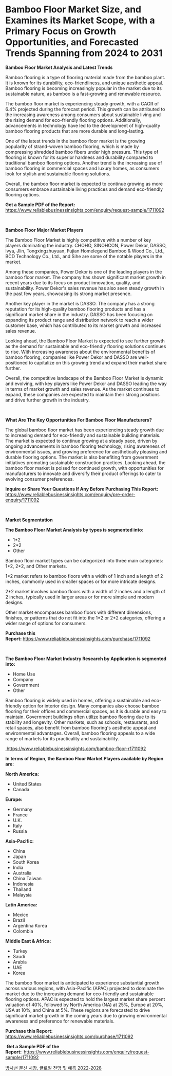 <p><h1>Bamboo Floor Market Size, and Examines its Market Scope, with a Primary Focus on Growth Opportunities, and Forecasted Trends Spanning from 2024 to 2031</h1></p><p><strong>Bamboo Floor Market Analysis and Latest Trends</strong></p>
<p><p>Bamboo flooring is a type of flooring material made from the bamboo plant. It is known for its durability, eco-friendliness, and unique aesthetic appeal. Bamboo flooring is becoming increasingly popular in the market due to its sustainable nature, as bamboo is a fast-growing and renewable resource.</p><p>The bamboo floor market is experiencing steady growth, with a CAGR of 6.4% projected during the forecast period. This growth can be attributed to the increasing awareness among consumers about sustainable living and the rising demand for eco-friendly flooring options. Additionally, advancements in technology have led to the development of high-quality bamboo flooring products that are more durable and long-lasting.</p><p>One of the latest trends in the bamboo floor market is the growing popularity of strand-woven bamboo flooring, which is made by compressing shredded bamboo fibers under high pressure. This type of flooring is known for its superior hardness and durability compared to traditional bamboo flooring options. Another trend is the increasing use of bamboo flooring in commercial spaces and luxury homes, as consumers look for stylish and sustainable flooring solutions.</p><p>Overall, the bamboo floor market is expected to continue growing as more consumers embrace sustainable living practices and demand eco-friendly flooring options.</p></p>
<p><strong>Get a Sample PDF of the Report:&nbsp;</strong> <a href="https://www.reliablebusinessinsights.com/enquiry/request-sample/1711092">https://www.reliablebusinessinsights.com/enquiry/request-sample/1711092</a></p>
<p>&nbsp;</p>
<p><strong>Bamboo Floor Major Market Players</strong></p>
<p><p>The Bamboo Floor Market is highly competitive with a number of key players dominating the industry. CHOHO, SINOHCON, Power Dekor, DASSO, lvya, Jlin, Tongxingzhuyuan, Fujian Homelegend Bamboo & Wood Co., Ltd., BCD Technology Co., Ltd., and Sihe are some of the notable players in the market.</p><p>Among these companies, Power Dekor is one of the leading players in the bamboo floor market. The company has shown significant market growth in recent years due to its focus on product innovation, quality, and sustainability. Power Dekor's sales revenue has also seen steady growth in the past few years, showcasing its strong market presence.</p><p>Another key player in the market is DASSO. The company has a strong reputation for its high-quality bamboo flooring products and has a significant market share in the industry. DASSO has been focusing on expanding its product range and distribution network to reach a wider customer base, which has contributed to its market growth and increased sales revenue.</p><p>Looking ahead, the Bamboo Floor Market is expected to see further growth as the demand for sustainable and eco-friendly flooring solutions continues to rise. With increasing awareness about the environmental benefits of bamboo flooring, companies like Power Dekor and DASSO are well-positioned to capitalize on this growing trend and expand their market share further.</p><p>Overall, the competitive landscape of the Bamboo Floor Market is dynamic and evolving, with key players like Power Dekor and DASSO leading the way in terms of market growth and sales revenue. As the market continues to expand, these companies are expected to maintain their strong positions and drive further growth in the industry.</p></p>
<p>&nbsp;</p>
<p><strong>What Are The Key Opportunities For Bamboo Floor Manufacturers?</strong></p>
<p><p>The global bamboo floor market has been experiencing steady growth due to increasing demand for eco-friendly and sustainable building materials. The market is expected to continue growing at a steady pace, driven by ongoing advancements in bamboo flooring technology, rising awareness of environmental issues, and growing preference for aesthetically pleasing and durable flooring options. The market is also benefiting from government initiatives promoting sustainable construction practices. Looking ahead, the bamboo floor market is poised for continued growth, with opportunities for manufacturers to innovate and diversify their product offerings to cater to evolving consumer preferences.</p></p>
<p><strong>Inquire or Share Your Questions If Any Before Purchasing This Report:</strong> <a href="https://www.reliablebusinessinsights.com/enquiry/pre-order-enquiry/1711092">https://www.reliablebusinessinsights.com/enquiry/pre-order-enquiry/1711092</a></p>
<p>&nbsp;</p>
<p><strong>Market Segmentation</strong></p>
<p><strong>The Bamboo Floor Market Analysis by types is segmented into:</strong></p>
<p><ul><li>1*2</li><li>2*2</li><li>Other</li></ul></p>
<p><p>Bamboo floor market types can be categorized into three main categories: 1*2, 2*2, and Other markets. </p><p>1*2 market refers to bamboo floors with a width of 1 inch and a length of 2 inches, commonly used in smaller spaces or for more intricate designs. </p><p>2*2 market involves bamboo floors with a width of 2 inches and a length of 2 inches, typically used in larger areas or for more simple and modern designs. </p><p>Other market encompasses bamboo floors with different dimensions, finishes, or patterns that do not fit into the 1*2 or 2*2 categories, offering a wider range of options for consumers.</p></p>
<p><strong>Purchase this Report:&nbsp;</strong><a href="https://www.reliablebusinessinsights.com/purchase/1711092">https://www.reliablebusinessinsights.com/purchase/1711092</a></p>
<p>&nbsp;</p>
<p><strong>The Bamboo Floor Market Industry Research by Application is segmented into:</strong></p>
<p><ul><li>Home Use</li><li>Company</li><li>Government</li><li>Other</li></ul></p>
<p><p>Bamboo flooring is widely used in homes, offering a sustainable and eco-friendly option for interior design. Many companies also choose bamboo flooring for their offices and commercial spaces, as it is durable and easy to maintain. Government buildings often utilize bamboo flooring due to its stability and longevity. Other markets, such as schools, restaurants, and retail spaces, also benefit from bamboo flooring's aesthetic appeal and environmental advantages. Overall, bamboo flooring appeals to a wide range of markets for its practicality and sustainability.</p></p>
<p><a href="https://www.reliablebusinessinsights.com/bamboo-floor-r1711092">&nbsp;https://www.reliablebusinessinsights.com/bamboo-floor-r1711092</a></p>
<p><strong>In terms of Region, the Bamboo Floor Market Players available by Region are:</strong></p>
<p>
    <p> <strong> North America: </strong>
        <ul>
            <li>United States</li>
            <li>Canada</li>
        </ul>
        </p> 
    <p> <strong> Europe: </strong>
        <ul>
            <li>Germany</li>
            <li>France</li>
            <li>U.K.</li>
            <li>Italy</li>
            <li>Russia</li>
        </ul>
        </p> 
    <p> <strong> Asia-Pacific: </strong>
        <ul>
            <li>China</li>
            <li>Japan</li>
            <li>South Korea</li>
            <li>India</li>
            <li>Australia</li>
            <li>China Taiwan</li>
            <li>Indonesia</li>
            <li>Thailand</li>
            <li>Malaysia</li>
        </ul>
        </p> 
    <p> <strong> Latin America: </strong>
        <ul>
            <li>Mexico</li>
            <li>Brazil</li>
            <li>Argentina Korea</li>
            <li>Colombia</li>
        </ul>
        </p> 
    <p> <strong> Middle East & Africa: </strong>
        <ul>
            <li>Turkey</li>
            <li>Saudi</li>
            <li>Arabia</li>
            <li>UAE</li>
            <li>Korea</li>
        </ul>
    </p>
    </p>
<p><p>The bamboo floor market is anticipated to experience substantial growth across various regions, with Asia-Pacific (APAC) projected to dominate the market due to the increasing demand for eco-friendly and sustainable flooring options. APAC is expected to hold the largest market share percent valuation of 40%, followed by North America (NA) at 25%, Europe at 20%, USA at 10%, and China at 5%. These regions are forecasted to drive significant market growth in the coming years due to growing environmental awareness and preference for renewable materials.</p></p>
<p><strong>Purchase this Report: </strong><a href="https://www.reliablebusinessinsights.com/purchase/1711092">https://www.reliablebusinessinsights.com/purchase/1711092</a></p>
<p>&nbsp;<strong>Get a Sample PDF of the Report:&nbsp;&nbsp;</strong><a href="https://www.reliablebusinessinsights.com/enquiry/request-sample/1711092">https://www.reliablebusinessinsights.com/enquiry/request-sample/1711092</a></p>
<p><strong></strong></p>
<p><p><a href="https://github.com/Hubertstyenger6685/Market-Research-Report-List-2/blob/main/4594077130132.md">방사선 문신 시장, 글로벌 전망 및 예측 2022-2028</a></p></p>